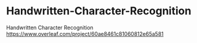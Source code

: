 # Handwritten-Character-Recognition
Handwritten Character Recognition
https://www.overleaf.com/project/60ae8461c81060812e65a581
